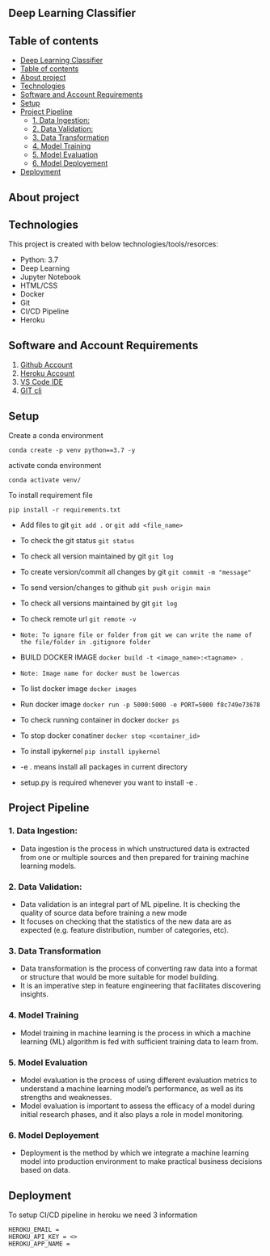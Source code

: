 
## Deep Learning Classifier


## Table of contents
- [Deep Learning Classifier](#deep-learning-classifier)
- [Table of contents](#table-of-contents)
- [About project](#about-project)
- [Technologies](#technologies)
- [Software and Account Requirements](#software-and-account-requirements)
- [Setup](#setup)
- [Project Pipeline](#project-pipeline)
  - [1. Data Ingestion:](#1-data-ingestion)
  - [2. Data Validation:](#2-data-validation)
  - [3. Data Transformation](#3-data-transformation)
  - [4. Model Training](#4-model-training)
  - [5. Model Evaluation](#5-model-evaluation)
  - [6. Model Deployement](#6-model-deployement)
- [Deployment](#deployment)
<!-- * [License](#license) -->


## About project


## Technologies
This project is created with below technologies/tools/resorces:
* Python: 3.7
* Deep Learning
* Jupyter Notebook
* HTML/CSS
* Docker
* Git
* CI/CD Pipeline
* Heroku


## Software and Account Requirements
1. [Github Account](https://github.com/)
2. [Heroku Account](https://id.heroku.com/login)
3. [VS Code IDE](https://code.visualstudio.com/download)
4. [GIT cli](https://git-scm.com/downloads)


## Setup
Create a conda environment
```
conda create -p venv python==3.7 -y
```

activate conda environment
```
conda activate venv/
```


To install requirement file
```
pip install -r requirements.txt
```

* Add files to git  `git add .` or  `git add <file_name>`    
* To check the git status  `git status`    
* To check all version maintained by git  `git log`    
* To create version/commit all changes by git  `git commit -m "message"`    
* To send version/changes to github  `git push origin main`    
* To check all versions maintained by git `git log`
* To check remote url `git remote -v`
* `Note: To ignore file or folder from git we can write the name of the file/folder in .gitignore folder`

* BUILD DOCKER IMAGE `docker build -t <image_name>:<tagname> .`
* `Note: Image name for docker must be lowercas`
* To list docker image `docker images`
* Run docker image `docker run -p 5000:5000 -e PORT=5000 f8c749e73678`
* To check running container in docker `docker ps`
* To stop docker conatiner `docker stop <container_id>`
* To install ipykernel `pip install ipykernel`
* -e . means install all packages in current directory
* setup.py is required whenever you want to install -e .


## Project Pipeline

### 1. Data Ingestion: 
* Data ingestion is the process in which unstructured data is extracted from one or multiple sources and then prepared for training machine learning models.

### 2. Data Validation:
* Data validation is an integral part of ML pipeline. It is checking the quality of source data before training a new mode
* It focuses on checking that the statistics of the new data are as expected (e.g. feature distribution, number of categories, etc). 

### 3. Data Transformation 
* Data transformation is the process of converting raw data into a format or structure that would be more suitable for model building.
* It is an imperative step in feature engineering that facilitates discovering insights.

### 4. Model Training
* Model training in machine learning is the process in which a machine learning (ML) algorithm is fed with sufficient training data to learn from.

### 5. Model Evaluation
* Model evaluation is the process of using different evaluation metrics to understand a machine learning model’s performance, as well as its strengths and weaknesses.
* Model evaluation is important to assess the efficacy of a model during initial research phases, and it also plays a role in model monitoring.

### 6. Model Deployement
* Deployment is the method by which we integrate a machine learning model into production environment to make practical business decisions based on data. 


## Deployment
To setup CI/CD pipeline in heroku we need 3 information
```
HEROKU_EMAIL = 
HEROKU_API_KEY = <>
HEROKU_APP_NAME = 
